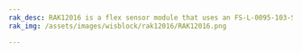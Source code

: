 ```yaml
---
rak_desc: RAK12016 is a flex sensor module that uses an FS-L-0095-103-ST from Spectrasymbol, which can measure the amount of deflection or bending.
rak_img: /assets/images/wisblock/rak12016/RAK12016.png

---
```


<rk-redirect to="/Product-Categories/WisBlock/RAK12016/Overview/" />
